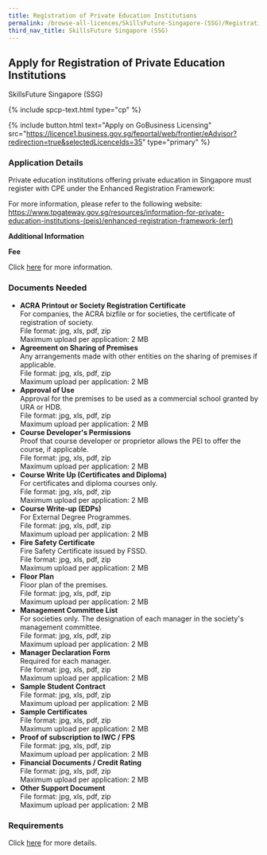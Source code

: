 ```yaml
---
title: Registration of Private Education Institutions
permalink: /browse-all-licences/SkillsFuture-Singapore-(SSG)/Registration-of-Private-Education-Institutions
third_nav_title: SkillsFuture Singapore (SSG)
---
```


## Apply for Registration of Private Education Institutions

SkillsFuture Singapore (SSG)

{% include spcp-text.html type="cp" %}

{% include button.html text="Apply on GoBusiness Licensing" src="https://licence1.business.gov.sg/feportal/web/frontier/eAdvisor?redirection=true&selectedLicenceIds=35" type="primary" %}

<H3>Application Details</H3>

<p>Private education institutions offering private education in Singapore must register with CPE under the Enhanced Registration Framework:</p>
 <p>For more information, please refer to the following website:<br /><a href="https://www.tpgateway.gov.sg/resources/information-for-private-education-institutions-(peis)/enhanced-registration-framework-(erf)" target="_blank" rel="noopener">https://www.tpgateway.gov.sg/resources/information-for-private-education-institutions-(peis)/enhanced-registration-framework-(erf)</a></p>

<strong>Additional Information</strong>

<p><strong>Fee</strong></p>
 <p>Click <a href="https://www.tpgateway.gov.sg/resources/information-for-private-education-institutions-(peis)/enhanced-registration-framework-(erf)/registration-fees" target="_blank" rel="noopener">here</a> for more information.</p>

<H3>Documents Needed</H3>

<ul>
 <li><strong>ACRA Printout or Society Registration Certificate</strong><br>
 For companies, the ACRA bizfile or for societies, the certificate of registration of society.<BR>
File format: jpg, xls, pdf, zip<br>
Maximum upload per application: 2 MB</li>
 <li><strong>Agreement on Sharing of Premises</strong><br>
 Any arrangements made with other entities on the sharing of premises if applicable.<BR>
File format: jpg, xls, pdf, zip<br>
Maximum upload per application: 2 MB</li>
 <li><strong>Approval of Use</strong><br>
 Approval for the premises to be used as a commercial school granted by URA or HDB.<BR>
File format: jpg, xls, pdf, zip<br>
Maximum upload per application: 2 MB</li>
 <li><strong>Course Developer's Permissions</strong><br>
 Proof that course developer or proprietor allows the PEI to offer the course, if applicable.<BR>
File format: jpg, xls, pdf, zip<br>
Maximum upload per application: 2 MB</li>
 <li><strong>Course Write Up (Certificates and Diploma)</strong><br>
 For certificates and diploma courses only.<BR>
File format: jpg, xls, pdf, zip<br>
Maximum upload per application: 2 MB</li>
 <li><strong>Course Write-up (EDPs)</strong><br>
 For External Degree Programmes.<BR>
File format: jpg, xls, pdf, zip<br>
Maximum upload per application: 2 MB</li>
 <li><strong>Fire Safety Certificate</strong><br>
 Fire Safety Certificate issued by FSSD.<BR>
File format: jpg, xls, pdf, zip<br>
Maximum upload per application: 2 MB</li>
 <li><strong>Floor Plan</strong><br>
 Floor plan of the premises.<BR>
File format: jpg, xls, pdf, zip<br>
Maximum upload per application: 2 MB</li>
 <li><strong>Management Committee List</strong><br>
 For societies only. The designation of each manager in the society's management committee.<BR>
File format: jpg, xls, pdf, zip<br>
Maximum upload per application: 2 MB</li>
 <li><strong>Manager Declaration Form</strong><br>
 Required for each manager.<BR>
File format: jpg, xls, pdf, zip<br>
Maximum upload per application: 2 MB</li>
 <li><strong>Sample Student Contract</strong><BR>
File format: jpg, xls, pdf, zip<br>
Maximum upload per application: 2 MB</li>
 <li><strong>Sample Certificates</strong><BR>
File format: jpg, xls, pdf, zip<br>
Maximum upload per application: 2 MB</li>
 <li><strong>Proof of subscription to IWC / FPS</strong><BR>
File format: jpg, xls, pdf, zip<br>
Maximum upload per application: 2 MB</li>
 <li><strong>Financial Documents / Credit Rating</strong><BR>
File format: jpg, xls, pdf, zip<br>
Maximum upload per application: 2 MB</li>
 <li><strong>Other Support Document</strong><BR>
File format: jpg, xls, pdf, zip<br>
Maximum upload per application: 2 MB</li>
</ul>

<H3>Requirements</H3>

<p>Click <a href="https://www.tpgateway.gov.sg/resources/information-for-private-education-institutions-(peis)/enhanced-registration-framework-(erf)/registration-requirements" target="_blank" rel="noopener">here</a> for more details.</p>

